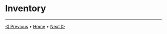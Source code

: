# Inventory

----

[◁ Previous](./05_weapons.md) • [Home](../README.md) • [Next ▷](./07_scripts.md)
